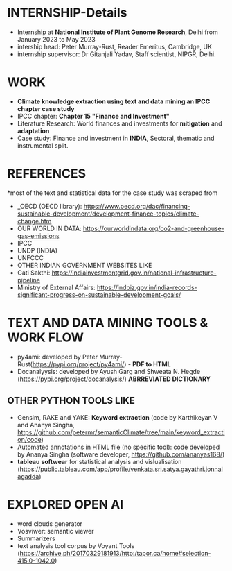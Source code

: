 # INTERNSHIP-Details
* Internship at **National Institute of Plant Genome Research**, Delhi from January 2023 to May 2023
* intership head: Peter Murray-Rust, Reader Emeritus, Cambridge, UK
* internship supervisor: Dr Gitanjali Yadav, Staff scientist, NIPGR, Delhi.

# WORK
* **Climate knowledge extraction using text and data mining an IPCC chapter case study** 
* IPCC chapter: **Chapter 15 "Finance and Investment"**
* Literature Research: World finances and investments for **mitigation** and **adaptation**
* Case study: Finance and investment in **INDIA**, Sectoral, thematic and instrumental split.

# REFERENCES
*most of the text and statistical data for the case study was scraped from 
* _OECD (OECD library): https://www.oecd.org/dac/financing-sustainable-development/development-finance-topics/climate-change.htm
* OUR WORLD IN DATA: https://ourworldindata.org/co2-and-greenhouse-gas-emissions
* IPCC
* UNDP (INDIA)
* UNFCCC
* OTHER INDIAN GOVERNMENT WEBSITES LIKE
* Gati Sakthi: https://indiainvestmentgrid.gov.in/national-infrastructure-pipeline
* Ministry of External Affairs: https://indbiz.gov.in/india-records-significant-progress-on-sustainable-development-goals/

# TEXT AND DATA MINING TOOLS & WORK FLOW
* py4ami: developed by Peter Murray-Rust(https://pypi.org/project/py4ami/) - **PDF to HTML**
* Docanalyysis: developed by Ayush Garg and Shweata N. Hegde (https://pypi.org/project/docanalysis/) **ABRREVIATED DICTIONARY**
## OTHER PYTHON TOOLS LIKE
* Gensim, RAKE and YAKE: **Keyword extraction** (code by Karthikeyan V and Ananya Singha, https://github.com/petermr/semanticClimate/tree/main/keyword_extraction/code)
* Automated annotations in HTML file (no specific tool): code developed by Ananya Singha (software developer, https://github.com/ananyas168/)
* **tableau softwear** for statistical analysis and vislualisation (https://public.tableau.com/app/profile/venkata.sri.satya.gayathri.jonnalagadda)

# EXPLORED OPEN AI 
* word clouds generator
* Vosviwer: semantic viewer
* Summarizers
* text analysis tool corpus by Voyant Tools (https://archive.ph/20170329181913/http:/tapor.ca/home#selection-415.0-1042.0)

